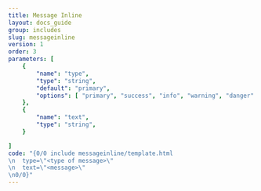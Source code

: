 ```yaml
---
title: Message Inline
layout: docs_guide
group: includes
slug: messageinline
version: 1
order: 3
parameters: [
	{
		"name": "type",
		"type": "string",
		"default": "primary",
		"options": [ "primary", "success", "info", "warning", "danger" ]
	},
	{
		"name": "text",
		"type": "string",
	}

]
code: "{0/0 include messageinline/template.html
\n	type=\"<type of message>\"
\n	text=\"<message>\"
\n0/0}"
---
```

